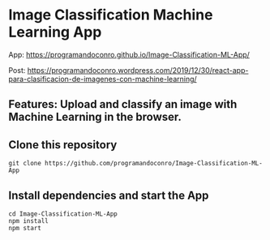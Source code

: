 # Image Classification Machine Learning App

App: https://programandoconro.github.io/Image-Classification-ML-App/

Post: https://programandoconro.wordpress.com/2019/12/30/react-app-para-clasificacion-de-imagenes-con-machine-learning/

## Features: Upload and classify an image with Machine Learning in the browser.

## Clone this repository

```git clone https://github.com/programandoconro/Image-Classification-ML-App```

## Install dependencies and start the App

```
cd Image-Classification-ML-App
npm install
npm start 

```
